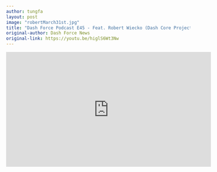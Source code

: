 ```yaml
---
author: tungfa
layout: post
image: "robertMarch31st.jpg"
title: "Dash Force Podcast E45 - Feat. Robert Wiecko (Dash Core Project Manger"
original-author: Dash Force News
original-link: https://youtu.be/higlS6Wt3Nw
---
```



<iframe width="560" height="315" src="https://www.youtube.com/embed/higlS6Wt3Nw" frameborder="0" allow="autoplay; encrypted-media" allowfullscreen></iframe>